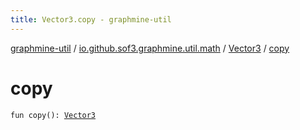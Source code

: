 ```yaml
---
title: Vector3.copy - graphmine-util
---
```


[graphmine-util](../../index.html) / [io.github.sof3.graphmine.util.math](../index.html) / [Vector3](index.html) / [copy](./copy.html)

# copy

`fun copy(): `[`Vector3`](index.html)